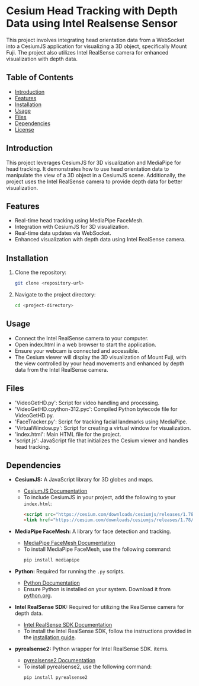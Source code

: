 # Cesium Head Tracking with Depth Data using Intel Realsense Sensor

This project involves integrating head orientation data from a WebSocket into a CesiumJS application for visualizing a 3D object, specifically Mount Fuji. The project also utilizes Intel RealSense camera for enhanced visualization with depth data.


## Table of Contents
- [Introduction](#introduction)
- [Features](#features)
- [Installation](#installation)
- [Usage](#usage)
- [Files](#files)
- [Dependencies](#dependencies)
- [License](#license)

## Introduction
This project leverages CesiumJS for 3D visualization and MediaPipe for head tracking. It demonstrates how to use head orientation data to manipulate the view of a 3D object in a CesiumJS scene. Additionally, the project uses the Intel RealSense camera to provide depth data for better visualization.


## Features
- Real-time head tracking using MediaPipe FaceMesh.
- Integration with CesiumJS for 3D visualization.
- Real-time data updates via WebSocket.
- Enhanced visualization with depth data using Intel RealSense camera.

## Installation
1. Clone the repository:
   ```sh
   git clone <repository-url>
   
2. Navigate to the project directory:
   ```sh
   cd <project-directory>

## Usage
- Connect the Intel RealSense camera to your computer.
- Open index.html in a web browser to start the application.
- Ensure your webcam is connected and accessible.
- The Cesium viewer will display the 3D visualization of Mount Fuji, with the view controlled by your head movements and enhanced by depth data from the Intel RealSense camera.

## Files 
- 'VideoGetHD.py': Script for video handling and processing.
- 'VideoGetHD.cpython-312.pyc': Compiled Python bytecode file for VideoGetHD.py.
- 'FaceTracker.py': Script for tracking facial landmarks using MediaPipe.
- 'VirtualWindow.py': Script for creating a virtual window for visualization.
- 'index.html': Main HTML file for the project.
- 'script.js': JavaScript file that initializes the Cesium viewer and handles head tracking.

## Dependencies

- **CesiumJS:** A JavaScript library for 3D globes and maps.
  - [CesiumJS Documentation](https://cesium.com/docs/)
  - To include CesiumJS in your project, add the following to your `index.html`:
    ```html
    <script src="https://cesium.com/downloads/cesiumjs/releases/1.78/Build/Cesium/Cesium.js"></script>
    <link href="https://cesium.com/downloads/cesiumjs/releases/1.78/Build/Cesium/Widgets/widgets.css" rel="stylesheet">
    ```

- **MediaPipe FaceMesh:** A library for face detection and tracking.
  - [MediaPipe FaceMesh Documentation](https://google.github.io/mediapipe/solutions/face_mesh.html)
  - To install MediaPipe FaceMesh, use the following command:
    ```sh
    pip install mediapipe
    ```

- **Python:** Required for running the `.py` scripts.
  - [Python Documentation](https://www.python.org/doc/)
  - Ensure Python is installed on your system. Download it from [python.org](https://www.python.org/downloads/).

- **Intel RealSense SDK:** Required for utilizing the RealSense camera for depth data.
  - [Intel RealSense SDK Documentation](https://dev.intelrealsense.com/docs/sdk-2)
  - To install the Intel RealSense SDK, follow the instructions provided in the [installation guide](https://github.com/IntelRealSense/librealsense/blob/master/doc/installation.md).

- **pyrealsense2:** Python wrapper for Intel RealSense SDK.
 items.
  - [pyrealsense2 Documentation](https://pypi.org/project/pyrealsense2/)
  - To install pyrealsense2, use the following command:
    ```sh
    pip install pyrealsense2
    ```



   
